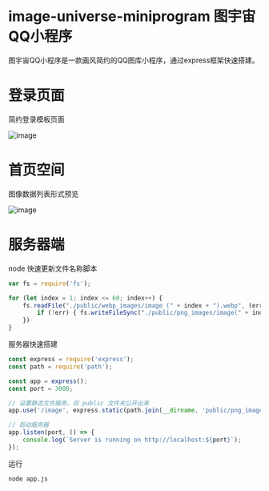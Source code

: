 # image-universe-miniprogram 图宇宙QQ小程序
图宇宙QQ小程序是一款画风简约的QQ图库小程序，通过express框架快速搭建。

# 登录页面
简约登录模板页面

![image](https://github.com/user-attachments/assets/d97577c6-ca13-4eb3-b074-a02e5ab0e4c1)

# 首页空间

图像数据列表形式预览

![image](https://github.com/user-attachments/assets/d48c20a6-f544-40d5-951d-8d299cbcbb9d)
# 服务器端
node 快速更新文件名称脚本
```js
var fs = require('fs');

for (let index = 1; index <= 60; index++) {
    fs.readFile("./public/webp_images/image (" + index + ").webp", (err, data) => {
        if (!err) { fs.writeFileSync("./public/png_images/image(" + index + ").png", data) }
    })
}
```

服务器快速搭建
```js
const express = require('express');
const path = require('path');

const app = express();
const port = 3000;

// 设置静态文件服务，将 public 文件夹公开出来
app.use('/image', express.static(path.join(__dirname, 'public/png_images/')));

// 启动服务器
app.listen(port, () => {
    console.log(`Server is running on http://localhost:${port}`);
});
```
运行
```bash
node app.js
```
